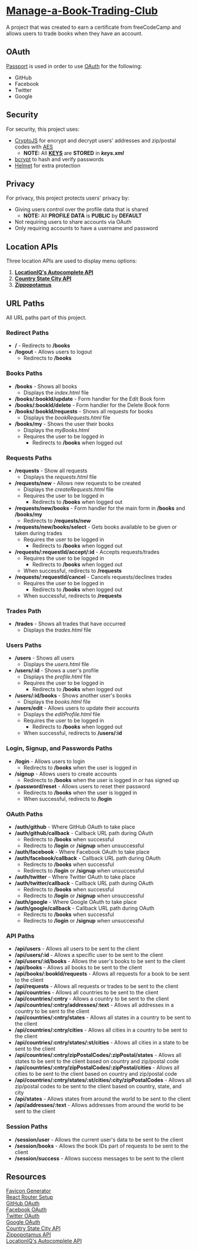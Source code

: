 # [Manage-a-Book-Trading-Club](https://www.freecodecamp.org/learn/coding-interview-prep/take-home-projects/manage-a-book-trading-club)

A project that was created to earn a certificate from freeCodeCamp and allows users to trade books when they have an account.

## OAuth

[Passport](https://www.passportjs.org/) is used in order to use [OAuth](https://en.wikipedia.org/wiki/OAuth) for the following:

- GitHub
- Facebook
- Twitter
- Google

## Security

For security, this project uses:

- [CryptoJS](https://cryptojs.gitbook.io/docs/) for encrypt and decrypt users' addresses and zip/postal codes with [AES](https://cryptojs.gitbook.io/docs/#ciphers)
  - **NOTE:** All **[KEYS](<https://en.wikipedia.org/wiki/Key_(cryptography)>)** are **STORED** in _**keys.xml**_
- [bcrypt](https://www.npmjs.com/package/bcrypt) to hash and verify passwords
- [Helmet](https://www.npmjs.com/package/helmet) for extra protection

## Privacy

For privacy, this project protects users' privacy by:

- Giving users control over the profile data that is shared
  - **NOTE:** All **PROFILE DATA** is **PUBLIC** by **DEFAULT**
- Not requiring users to share accounts via OAuth
- Only requiring accounts to have a username and password

## Location APIs

Three location APIs are used to display menu options:

1. **[LocationIQ's Autocomplete API](https://locationiq.com/sandbox/geocoding/autocomplete)**
2. **[Country State City API](https://countrystatecity.in/)**
3. **[Zippopotamus](https://zippopotam.us/)**

## URL Paths

All URL paths part of this project.

### Redirect Paths

- **/** - Redirects to **/books**
- **/logout** - Allows users to logout
  - Redirects to **/books**

### Books Paths

- **/books** - Shows all books
  - Displays the _index.html_ file
- **/books/:bookId/update** - Form handler for the Edit Book form
- **/books/:bookId/delete** - Form handler for the Delete Book form
- **/books/:bookId/requests** - Shows all requests for books
  - Displays the _bookRequests.html_ file
- **/books/my** - Shows the user their books
  - Displays the _myBooks.html_
  - Requires the user to be logged in
    - Redirects to **/books** when logged out

### Requests Paths

- **/requests** - Show all requests
  - Displays the _requests.html_ file
- **/requests/new** - Allows new requests to be created
  - Displays the _createRequests.html_ file
  - Requires the user to be logged in
    - Redirects to **/books** when logged out
- **/requests/new/books** - Form handler for the main form in **/books** and **/books/my**
  - Redirects to **/requests/new**
- **/requests/new/books/select** - Gets books available to be given or taken during trades
  - Requires the user to be logged in
    - Redirects to **/books** when logged out
- **/requests/:requestId/accept/:id** - Accepts requests/trades
  - Requires the user to be logged in
    - Redirects to **/books** when logged out
  - When successful, redirects to **/requests**
- **/requests/:requestId/cancel** - Cancels requests/declines trades
  - Requires the user to be logged in
    - Redirects to **/books** when logged out
  - When successful, redirects to **/requests**

### Trades Path

- **/trades** - Shows all trades that have occurred
  - Displays the _trades.html_ file

### Users Paths

- **/users** - Shows all users
  - Displays the _users.html_ file
- **/users/:id** - Shows a user's profile
  - Displays the _profile.html_ file
  - Requires the user to be logged in
    - Redirects to **/books** when logged out
- **/users/:id/books** - Shows another user's books
  - Displays the _books.html_ file
- **/users/edit** - Allows users to update their accounts
  - Displays the _editProfile.html_ file
  - Requires the user to be logged in
    - Redirects to **/books** when logged out
  - When successful, redirects to **/users/:id**

### Login, Signup, and Passwords Paths

- **/login** - Allows users to login
  - Redirects to **/books** when the user is logged in
- **/signup** - Allows users to create accounts
  - Redirects to **/books** when the user is logged in or has signed up
- **/password/reset** - Allows users to reset their password
  - Redirects to **/books** when the user is logged in
  - When successful, redirects to **/login**

### OAuth Paths

- **/auth/github** - Where GitHub OAuth to take place
- **/auth/github/callback** - Callback URL path during OAuth
  - Redirects to **/books** when successful
  - Redirects to **/login** or **/signup** when unsuccessful
- **/auth/facebook** - Where Facebook OAuth to take place
- **/auth/facebook/callback** - Callback URL path during OAuth
  - Redirects to **/books** when successful
  - Redirects to **/login** or **/signup** when unsuccessful
- **/auth/twitter** - Where Twitter OAuth to take place
- **/auth/twitter/callback** - Callback URL path during OAuth
  - Redirects to **/books** when successful
  - Redirects to **/login** or **/signup** when unsuccessful
- **/auth/google** - Where Google OAuth to take place
- **/auth/google/callback** - Callback URL path during OAuth
  - Redirects to **/books** when successful
  - Redirects to **/login** or **/signup** when unsuccessful

### API Paths

- **/api/users** - Allows all users to be sent to the client
- **/api/users/:id** - Allows a specific user to be sent to the client
- **/api/users/:id/books** - Allows the user's books to be sent to the client
- **/api/books** - Allows all books to be sent to the client
- **/api/books/:bookId/requests** - Allows all requests for a book to be sent to the client
- **/api/requests** - Allows all requests or trades to be sent to the client
- **/api/countries** - Allows all countries to be sent to the client
- **/api/countries/:cntry** - Allows a country to be sent to the client
- **/api/countries/:cntry/addresses/:text** - Allows all addresses in a country to be sent to the client
- **/api/countries/:cntry/states** - Allows all states in a country to be sent to the client
- **/api/countries/:cntry/cities** - Allows all cities in a country to be sent to the client
- **/api/countries/:cntry/states/:st/cities** - Allows all cities in a state to be sent to the client
- **/api/countries/:cntry/zipPostalCodes/:zipPostal/states** - Allows all states to be sent to the client based on country and zip/postal code
- **/api/countries/:cntry/zipPostalCodes/:zipPostal/cities** - Allows all cities to be sent to the client based on country and zip/postal code
- **/api/countries/:cntry/states/:st/cities/:city/zipPostalCodes** - Allows all zip/postal codes to be sent to the client based on country, state, and city
- **/api/states** - Allows states from around the world to be sent to the client
- **/api/addresses/:text** - Allows addresses from around the world to be sent to the client

### Session Paths

- **/session/user** - Allows the current user's data to be sent to the client
- **/session/books** - Allows the book IDs part of requests to be sent to the client
- **/session/success** - Allows success messages to be sent to the client

## Resources

[Favicon Generator](https://favicon.io/favicon-generator/) \
[React Router Setup](https://www.pluralsight.com/guides/using-react-router-with-cdn-links) \
[GitHub OAuth](https://docs.github.com/en/developers/apps/building-oauth-apps/creating-an-oauth-app) \
[Facebook OAuth](https://www.twilio.com/blog/facebook-oauth-login-node-js-app-passport-js) \
[Twitter OAuth](https://medium.com/swlh/setting-up-twitter-oauth-with-node-and-passport-js-2298296b237c) \
[Google OAuth](https://dev.to/asim_ansari7/setting-up-social-logins-with-node-js-and-passport-js-1m16) \
[Country State City API](https://countrystatecity.in/docs/) \
[Zippopotamus API](https://docs.zippopotam.us/) \
[LocationIQ's Autocomplete API](https://locationiq.com/docs#autocomplete)
